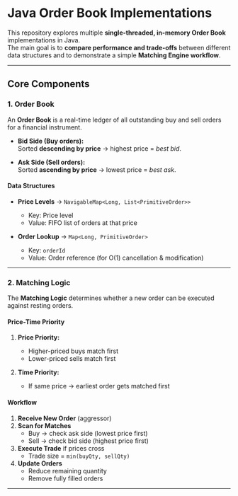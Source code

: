 # Java Order Book Implementations

This repository explores multiple **single-threaded, in-memory Order Book** implementations in Java.  
The main goal is to **compare performance and trade-offs** between different data structures and to demonstrate a simple **Matching Engine workflow**.

---

## Core Components

### 1. Order Book

An **Order Book** is a real-time ledger of all outstanding buy and sell orders for a financial instrument.

- **Bid Side (Buy orders):**  
  Sorted **descending by price** → highest price = *best bid*.

- **Ask Side (Sell orders):**  
  Sorted **ascending by price** → lowest price = *best ask*.

#### Data Structures

- **Price Levels** → `NavigableMap<Long, List<PrimitiveOrder>>`  
  - Key: Price level  
  - Value: FIFO list of orders at that price  

- **Order Lookup** → `Map<Long, PrimitiveOrder>`  
  - Key: `orderId`  
  - Value: Order reference (for O(1) cancellation & modification)

---

### 2. Matching Logic

The **Matching Logic** determines whether a new order can be executed against resting orders.

#### Price-Time Priority

1. **Price Priority:**  
   - Higher-priced buys match first  
   - Lower-priced sells match first  

2. **Time Priority:**  
   - If same price → earliest order gets matched first  

#### Workflow

1. **Receive New Order** (aggressor)  
2. **Scan for Matches**  
   - Buy → check ask side (lowest price first)  
   - Sell → check bid side (highest price first)  
3. **Execute Trade** if prices cross  
   - Trade size = `min(buyQty, sellQty)`  
4. **Update Orders**  
   - Reduce remaining quantity  
   - Remove fully filled orders  

---
